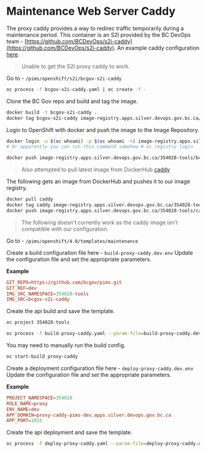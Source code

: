 # Maintenance Web Server Caddy

The proxy caddy provides a way to redirec traffic temporarily during a maintenance period.
This container is an S2I provided by the BC DevOps team - [https://github.com/BCDevOps/s2i-caddy](https://github.com/BCDevOps/s2i-caddy).
An example caddy configuration [here](https://gist.github.com/jleach/9b1f9e1fa7083feae8132b004d06aa98).

> Unable to get the S2I proxy caddy to work.

Go to - `/pims/openshift/s2i/bcgov-s2i-caddy`

```bash
oc process -f bcgov-s2i-caddy.yaml | oc create -f -
```

Clone the BC Gov repo and build and tag the image.

```bash
docker build -t bcgov-s2i-caddy .
docker tag bcgov-s2i-caddy image-registry.apps.silver.devops.gov.bc.ca/354028-tools/bcgov-s2i-caddy
```

Login to OpenShift with docker and push the image to the Image Repository.

```bash
docker login -u $(oc whoami) -p $(oc whoami -t) image-registry.apps.silver.devops.gov.bc.ca
# Or apparently you can run this command somehow # oc registry login

docker push image-registry.apps.silver.devops.gov.bc.ca/354028-tools/bcgov-s2i-caddy
```

> Also attempted to pull latest image from DockerHub [caddy](https://hub.docker.com/_/caddy)

The following gets an image from DockerHub and pushes it to our image registry.

```bash
docker pull caddy
docker tag caddy image-registry.apps.silver.devops.gov.bc.ca/354028-tools/caddy
docker push image-registry.apps.silver.devops.gov.bc.ca/354028-tools/caddy
```

> The following doesn't currently work as the caddy image isn't compatible with our configuration.

Go to - `/pims/openshift/4.0/templates/maintenance`

Create a build configuration file here - `build-proxy-caddy.dev.env`
Update the configuration file and set the appropriate parameters.

**Example**

```conf
GIT_REPO=https://github.com/bcgov/pims.git
GIT_REF=dev
IMG_SRC_NAMESPACE=354028-tools
IMG_SRC=bcgov-s2i-caddy
```

Create the api build and save the template.

```bash
oc project 354028-tools

oc process -f build-proxy-caddy.yaml --param-file=build-proxy-caddy.dev.env | oc create --save-config=true -f -
```

You may need to manually run the build config.

```bash
oc start-build proxy-caddy
```

Create a deployment configuration file here - `deploy-proxy-caddy.dev.env`
Update the configuration file and set the appropriate parameters.

**Example**

```conf
PROJECT_NAMESPACE=354028
ROLE_NAME=proxy
ENV_NAME=dev
APP_DOMAIN=proxy-caddy-pims-dev.apps.silver.devops.gov.bc.ca
APP_PORT=2015
```

Create the api deployment and save the template.

```bash
oc process -f deploy-proxy-caddy.yaml --param-file=deploy-proxy-caddy.dev.env | oc create --save-config=true -f -
```
